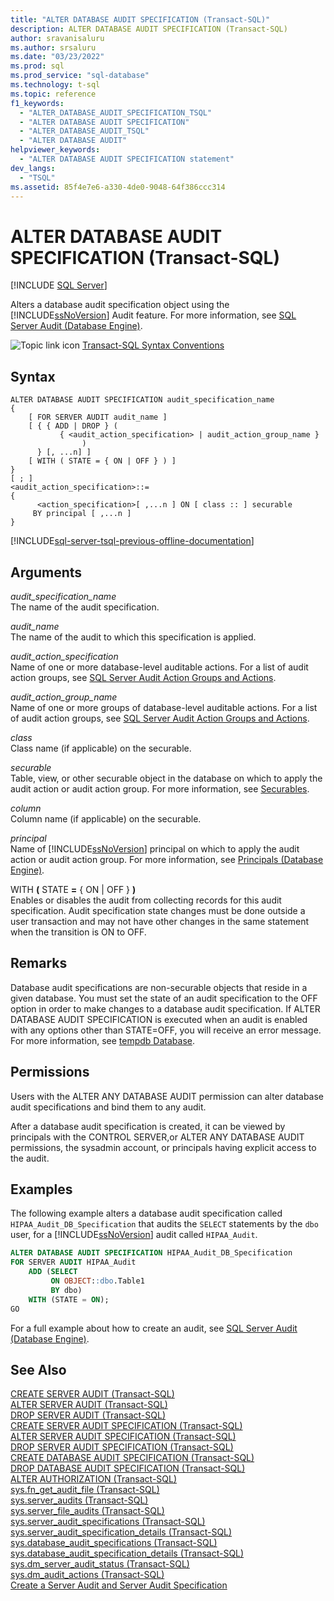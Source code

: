 ```yaml
---
title: "ALTER DATABASE AUDIT SPECIFICATION (Transact-SQL)"
description: ALTER DATABASE AUDIT SPECIFICATION (Transact-SQL)
author: sravanisaluru
ms.author: srsaluru
ms.date: "03/23/2022"
ms.prod: sql
ms.prod_service: "sql-database"
ms.technology: t-sql
ms.topic: reference
f1_keywords:
  - "ALTER_DATABASE_AUDIT_SPECIFICATION_TSQL"
  - "ALTER DATABASE AUDIT SPECIFICATION"
  - "ALTER_DATABASE_AUDIT_TSQL"
  - "ALTER DATABASE AUDIT"
helpviewer_keywords:
  - "ALTER DATABASE AUDIT SPECIFICATION statement"
dev_langs:
  - "TSQL"
ms.assetid: 85f4e7e6-a330-4de0-9048-64f386ccc314
---
```

# ALTER DATABASE AUDIT SPECIFICATION (Transact-SQL)
[!INCLUDE [SQL Server](../../includes/applies-to-version/sqlserver.md)]

  Alters a database audit specification object using the [!INCLUDE[ssNoVersion](../../includes/ssnoversion-md.md)] Audit feature. For more information, see [SQL Server Audit &#40;Database Engine&#41;](../../relational-databases/security/auditing/sql-server-audit-database-engine.md).  
  
 ![Topic link icon](../../database-engine/configure-windows/media/topic-link.gif "Topic link icon") [Transact-SQL Syntax Conventions](../../t-sql/language-elements/transact-sql-syntax-conventions-transact-sql.md)  
  
## Syntax  
  
```syntaxsql
ALTER DATABASE AUDIT SPECIFICATION audit_specification_name  
{  
    [ FOR SERVER AUDIT audit_name ]  
    [ { { ADD | DROP } (   
           { <audit_action_specification> | audit_action_group_name }   
                )   
      } [, ...n] ]  
    [ WITH ( STATE = { ON | OFF } ) ]  
}  
[ ; ]  
<audit_action_specification>::=  
{  
      <action_specification>[ ,...n ] ON [ class :: ] securable   
     BY principal [ ,...n ]   
}  
```  
  

[!INCLUDE[sql-server-tsql-previous-offline-documentation](../../includes/sql-server-tsql-previous-offline-documentation.md)]

## Arguments
 *audit_specification_name*  
 The name of the audit specification.  
  
 *audit_name*  
 The name of the audit to which this specification is applied.  
  
 *audit_action_specification*  
 Name of one or more database-level auditable actions. For a list of audit action groups, see [SQL Server Audit Action Groups and Actions](../../relational-databases/security/auditing/sql-server-audit-action-groups-and-actions.md).  
  
 *audit_action_group_name*  
 Name of one or more groups of database-level auditable actions. For a list of audit action groups, see [SQL Server Audit Action Groups and Actions](../../relational-databases/security/auditing/sql-server-audit-action-groups-and-actions.md).  
  
 *class*  
 Class name (if applicable) on the securable.  
  
 *securable*  
 Table, view, or other securable object in the database on which to apply the audit action or audit action group. For more information, see [Securables](../../relational-databases/security/securables.md).  
  
 *column*  
 Column name (if applicable) on the securable.  
  
 *principal*  
 Name of [!INCLUDE[ssNoVersion](../../includes/ssnoversion-md.md)] principal on which to apply the audit action or audit action group. For more information, see [Principals &#40;Database Engine&#41;](../../relational-databases/security/authentication-access/principals-database-engine.md).  
  
 WITH **(** STATE **=** { ON | OFF } **)**  
 Enables or disables the audit from collecting records for this audit specification. Audit specification state changes must be done outside a user transaction and may not have other changes in the same statement when the transition is ON to OFF.  
  
## Remarks  
 Database audit specifications are non-securable objects that reside in a given database. You must set the state of an audit specification to the OFF option in order to make changes to a database audit specification. If ALTER DATABASE AUDIT SPECIFICATION is executed when an audit is enabled with any options other than STATE=OFF, you will receive an error message. For more information, see [tempdb Database](../../relational-databases/databases/tempdb-database.md).  
  
## Permissions  
 Users with the ALTER ANY DATABASE AUDIT permission can alter database audit specifications and bind them to any audit.  
  
 After a database audit specification is created, it can be viewed by principals with the CONTROL SERVER,or ALTER ANY DATABASE AUDIT permissions, the sysadmin account, or principals having explicit access to the audit.  
  
## Examples  
 The following example alters a database audit specification called `HIPAA_Audit_DB_Specification` that audits the `SELECT` statements by the `dbo` user, for a [!INCLUDE[ssNoVersion](../../includes/ssnoversion-md.md)] audit called `HIPAA_Audit`.  
  
```sql  
ALTER DATABASE AUDIT SPECIFICATION HIPAA_Audit_DB_Specification  
FOR SERVER AUDIT HIPAA_Audit  
    ADD (SELECT  
         ON OBJECT::dbo.Table1  
         BY dbo)  
    WITH (STATE = ON);  
GO  
```  
  
 For a full example about how to create an audit, see [SQL Server Audit &#40;Database Engine&#41;](../../relational-databases/security/auditing/sql-server-audit-database-engine.md).  
  
## See Also  
 [CREATE SERVER AUDIT &#40;Transact-SQL&#41;](../../t-sql/statements/create-server-audit-transact-sql.md)   
 [ALTER SERVER AUDIT  &#40;Transact-SQL&#41;](../../t-sql/statements/alter-server-audit-transact-sql.md)   
 [DROP SERVER AUDIT  &#40;Transact-SQL&#41;](../../t-sql/statements/drop-server-audit-transact-sql.md)   
 [CREATE SERVER AUDIT SPECIFICATION &#40;Transact-SQL&#41;](../../t-sql/statements/create-server-audit-specification-transact-sql.md)   
 [ALTER SERVER AUDIT SPECIFICATION &#40;Transact-SQL&#41;](../../t-sql/statements/alter-server-audit-specification-transact-sql.md)   
 [DROP SERVER AUDIT SPECIFICATION &#40;Transact-SQL&#41;](../../t-sql/statements/drop-server-audit-specification-transact-sql.md)   
 [CREATE DATABASE AUDIT SPECIFICATION &#40;Transact-SQL&#41;](../../t-sql/statements/create-database-audit-specification-transact-sql.md)   
 [DROP DATABASE AUDIT SPECIFICATION &#40;Transact-SQL&#41;](../../t-sql/statements/drop-database-audit-specification-transact-sql.md)   
 [ALTER AUTHORIZATION &#40;Transact-SQL&#41;](../../t-sql/statements/alter-authorization-transact-sql.md)   
 [sys.fn_get_audit_file &#40;Transact-SQL&#41;](../../relational-databases/system-functions/sys-fn-get-audit-file-transact-sql.md)   
 [sys.server_audits &#40;Transact-SQL&#41;](../../relational-databases/system-catalog-views/sys-server-audits-transact-sql.md)   
 [sys.server_file_audits &#40;Transact-SQL&#41;](../../relational-databases/system-catalog-views/sys-server-file-audits-transact-sql.md)   
 [sys.server_audit_specifications &#40;Transact-SQL&#41;](../../relational-databases/system-catalog-views/sys-server-audit-specifications-transact-sql.md)   
 [sys.server_audit_specification_details &#40;Transact-SQL&#41;](../../relational-databases/system-catalog-views/sys-server-audit-specification-details-transact-sql.md)   
 [sys.database_audit_specifications &#40;Transact-SQL&#41;](../../relational-databases/system-catalog-views/sys-database-audit-specifications-transact-sql.md)   
 [sys.database_audit_specification_details &#40;Transact-SQL&#41;](../../relational-databases/system-catalog-views/sys-database-audit-specification-details-transact-sql.md)   
 [sys.dm_server_audit_status &#40;Transact-SQL&#41;](../../relational-databases/system-dynamic-management-views/sys-dm-server-audit-status-transact-sql.md)   
 [sys.dm_audit_actions &#40;Transact-SQL&#41;](../../relational-databases/system-dynamic-management-views/sys-dm-audit-actions-transact-sql.md)   
 [Create a Server Audit and Server Audit Specification](../../relational-databases/security/auditing/create-a-server-audit-and-server-audit-specification.md)  
  
  
